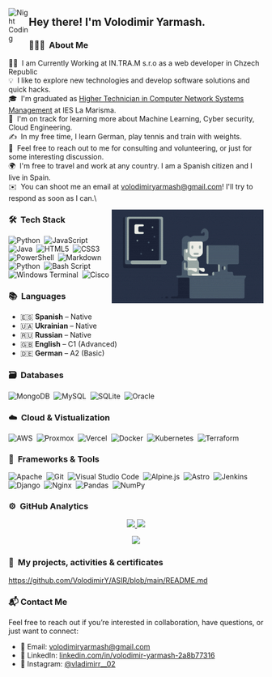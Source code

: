 <img alt="Night Coding" src="./assets/Hand%20Wave.gif" width='40' align="left"/><h2 align="left">Hey there! I'm Volodimir Yarmash.</h2>

<!-- ## 👋 &nbsp;Hey there! I'm Volodimir Yarmash -->

### 👨🏻‍💻 &nbsp;About Me

👨‍💻 &nbsp;I am Currently Working at IN.TRA.M s.r.o as a web developer in Chzech Republic\
💡 &nbsp;I like to explore new technologies and develop software solutions and quick hacks.\
🎓 &nbsp;I'm graduated as [Higher Technician in Computer Network Systems Management](https://www.todofp.es/dam/jcr:525bf081-bd23-482f-bd89-1151f2498373/n-tsadministracionsistemasinformaticosreden-pdf.pdf) at IES La Marisma.\
🌱 &nbsp;I'm on track for learning more about Machine Learning, Cyber security, Cloud Engineering.\
✍️ &nbsp;In my free time, I learn German, play tennis and train with weights.\
💬 &nbsp;Feel free to reach out to me for consulting and volunteering, or just for some interesting discussion.\
🌍 &nbsp;I'm free to travel and work at any country. I am a Spanish citizen and I live in Spain.\
✉️ &nbsp;You can shoot me an email at volodimiryarmash@gmail.com! I'll try to respond as soon as I can.\


<img alt="Night Coding" src="https://raw.githubusercontent.com/AVS1508/AVS1508/master/assets/Night-Coding.gif" align="right"/>

### 🛠 &nbsp;Tech Stack

![Python](https://img.shields.io/badge/python-3670A0?style=for-the-badge&logo=python&logoColor=ffdd54)&nbsp;
![JavaScript](https://img.shields.io/badge/javascript-%23323330.svg?style=for-the-badge&logo=javascript&logoColor=%23F7DF1E)&nbsp;
![Java](https://img.shields.io/badge/java-%23ED8B00.svg?style=for-the-badge&logo=java&logoColor=white)&nbsp;
![HTML5](https://img.shields.io/badge/html5-%23E34F26.svg?style=for-the-badge&logo=html5&logoColor=white)&nbsp;
![CSS3](https://img.shields.io/badge/css3-%231572B6.svg?style=for-the-badge&logo=css3&logoColor=white)&nbsp;
![PowerShell](https://img.shields.io/badge/PowerShell-%235391FE.svg?style=for-the-badge&logo=powershell&logoColor=white)&nbsp;
![Markdown](https://img.shields.io/badge/markdown-%23000000.svg?style=for-the-badge&logo=markdown&logoColor=white)&nbsp;
![Python](https://img.shields.io/badge/python-3670A0?style=for-the-badge&logo=python&logoColor=ffdd54)&nbsp;
![Bash Script](https://img.shields.io/badge/bash_script-%23121011.svg?style=for-the-badge&logo=gnu-bash&logoColor=white)&nbsp;
![Windows Terminal](https://img.shields.io/badge/Windows%20Terminal-%234D4D4D.svg?style=for-the-badge&logo=windows-terminal&logoColor=white)&nbsp;
![Cisco](https://img.shields.io/badge/cisco-%23049fd9.svg?style=for-the-badge&logo=cisco&logoColor=black)&nbsp;

### 📚 &nbsp;Languages 

- 🇪🇸 **Spanish** – Native  
- 🇺🇦 **Ukrainian** – Native  
- 🇷🇺 **Russian** – Native  
- 🇬🇧 **English** – C1 (Advanced)  
- 🇩🇪 **German** – A2 (Basic)


### 🗃 &nbsp;Databases

![MongoDB](https://img.shields.io/badge/MongoDB-%234ea94b.svg?style=for-the-badge&logo=mongodb&logoColor=white)&nbsp;
![MySQL](https://img.shields.io/badge/mysql-4479A1.svg?style=for-the-badge&logo=mysql&logoColor=white)&nbsp;
![SQLite](https://img.shields.io/badge/sqlite-%2307405e.svg?style=for-the-badge&logo=sqlite&logoColor=white)&nbsp;
![Oracle](https://img.shields.io/badge/Oracle-F80000?style=for-the-badge&logo=oracle&logoColor=white)&nbsp;


### ☁️ &nbsp;Cloud & Vistualization

![AWS](https://img.shields.io/badge/AWS-%23FF9900.svg?style=for-the-badge&logo=amazon-aws&logoColor=white)&nbsp;
![Proxmox](https://img.shields.io/badge/proxmox-proxmox?style=for-the-badge&logo=proxmox&logoColor=%23E57000&labelColor=%232b2a33&color=%232b2a33)&nbsp;
![Vercel](https://img.shields.io/badge/vercel-%23000000.svg?style=for-the-badge&logo=vercel&logoColor=white)&nbsp;
![Docker](https://img.shields.io/badge/docker-%230db7ed.svg?style=for-the-badge&logo=docker&logoColor=white)&nbsp;
![Kubernetes](https://img.shields.io/badge/kubernetes-%23326ce5.svg?style=for-the-badge&logo=kubernetes&logoColor=white)&nbsp;
![Terraform](https://img.shields.io/badge/terraform-%235835CC.svg?style=for-the-badge&logo=terraform&logoColor=white)&nbsp;

### 🧰 &nbsp;Frameworks & Tools 

![Apache](https://img.shields.io/badge/apache-%23D42029.svg?style=for-the-badge&logo=apache&logoColor=white)&nbsp;
![Git](https://img.shields.io/badge/git-%23F05033.svg?style=for-the-badge&logo=git&logoColor=white)&nbsp;
![Visual Studio Code](https://img.shields.io/badge/Visual%20Studio%20Code-0078d7.svg?style=for-the-badge&logo=visual-studio-code&logoColor=white)&nbsp;
![Alpine.js](https://img.shields.io/badge/alpinejs-white.svg?style=for-the-badge&logo=alpinedotjs&logoColor=%238BC0D0)&nbsp;
![Astro](https://img.shields.io/badge/astro-%232C2052.svg?style=for-the-badge&logo=astro&logoColor=white)&nbsp;
![Jenkins](https://img.shields.io/badge/jenkins-%232C5263.svg?style=for-the-badge&logo=jenkins&logoColor=white)&nbsp;
![Django](https://img.shields.io/badge/django-%23092E20.svg?style=for-the-badge&logo=django&logoColor=white)&nbsp;
![Nginx](https://img.shields.io/badge/nginx-%23009639.svg?style=for-the-badge&logo=nginx&logoColor=white)&nbsp;
![Pandas](https://img.shields.io/badge/pandas-%23150458.svg?style=for-the-badge&logo=pandas&logoColor=white)&nbsp;
![NumPy](https://img.shields.io/badge/numpy-%23013243.svg?style=for-the-badge&logo=numpy&logoColor=white)&nbsp;

### ⚙️ &nbsp;GitHub Analytics

<p align="center">
  <a href="https://github.com/VolodimirY">
    <img height="180em" src="https://github-readme-stats-eight-theta.vercel.app/api?username=VolodimirY&show_icons=true&theme=algolia&include_all_commits=true&count_private=true"/>
  </a>
  <a href="https://github.com/VolodimirY">
    <img height="180em" src="https://github-readme-stats-eight-theta.vercel.app/api/top-langs/?username=VolodimirY&layout=compact&langs_count=8&theme=algolia"/>
  </a>
</p>

<p align="center">
  <img height="180em" src="https://github-readme-streak-stats.herokuapp.com/?user=VolodimirY&theme=dark&hide_border=true"/>
</p>


### 📜 &nbsp;My projects, activities & certificates

https://github.com/VolodimirY/ASIR/blob/main/README.md


### 📬 Contact Me

Feel free to reach out if you’re interested in collaboration, have questions, or just want to connect:

- 📧 Email: [volodimiryarmash@gmail.com](mailto:volodyarmash@gmail.com)
- 💼 LinkedIn: [linkedin.com/in/volodimir-yarmash-2a8b77316](www.linkedin.com/in/volodimir-yarmash-2a8b77316)
- 📸 Instagram: [@vladimirr__02](https://www.instagram.com/vladimirr__02)


<!-- Diseño inspirado en: https://github.com/Adityakanoi2001/-->
